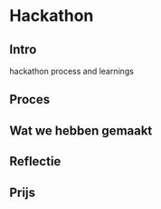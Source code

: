 # Hackathon

## Intro

hackathon process and learnings

## Proces

## Wat we hebben gemaakt

## Reflectie

## Prijs


